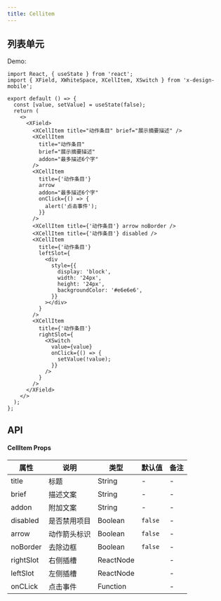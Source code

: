 ```yaml
---
title: Cellitem
---
```


## 列表单元

Demo:

```tsx
import React, { useState } from 'react';
import { XField, XWhiteSpace, XCellItem, XSwitch } from 'x-design-mobile';

export default () => {
  const [value, setValue] = useState(false);
  return (
    <>
      <XField>
        <XCellItem title="动作条目" brief="展示摘要描述" />
        <XCellItem
          title="动作条目"
          brief="展示摘要描述"
          addon="最多描述6个字"
        />
        <XCellItem
          title={'动作条目'}
          arrow
          addon="最多描述6个字"
          onClick={() => {
            alert('点击事件');
          }}
        />
        <XCellItem title={'动作条目'} arrow noBorder />
        <XCellItem title={'动作条目'} disabled />
        <XCellItem
          title={'动作条目'}
          leftSlot={
            <div
              style={{
                display: 'block',
                width: '24px',
                height: '24px',
                backgroundColor: '#e6e6e6',
              }}
            ></div>
          }
        />
        <XCellItem
          title={'动作条目'}
          rightSlot={
            <XSwitch
              value={value}
              onClick={() => {
                setValue(!value);
              }}
            />
          }
        />
      </XField>
    </>
  );
};
```

## API

#### CellItem Props

| 属性      | 说明         | 类型      | 默认值  | 备注 |
| --------- | ------------ | --------- | ------- | ---- |
| title     | 标题         | String    | -       | -    |
| brief     | 描述文案     | String    | -       | -    |
| addon     | 附加文案     | String    | -       | -    |
| disabled  | 是否禁用项目 | Boolean   | `false` | -    |
| arrow     | 动作箭头标识 | Boolean   | `false` | -    |
| noBorder  | 去除边框     | Boolean   | `false` | -    |
| rightSlot | 右侧插槽     | ReactNode |         | -    |
| leftSlot  | 左侧插槽     | ReactNode |         | -    |
| onCLick   | 点击事件     | Function  |         | -    |

